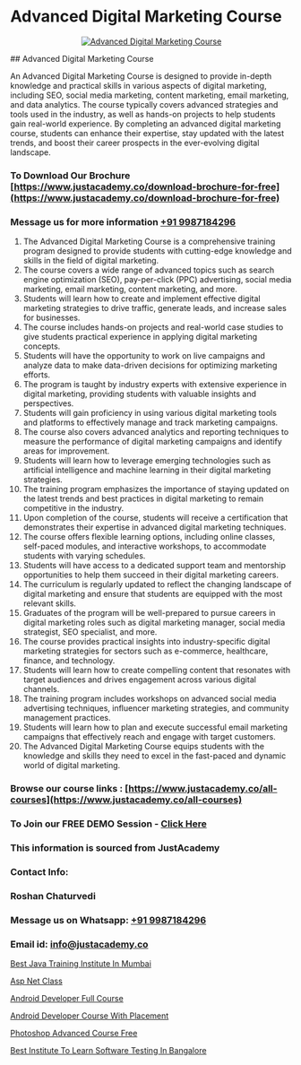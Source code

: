 # Advanced Digital Marketing Course

<p align="center">
  <a href="https://justacademy.co/course-detail/digital-marketing">
    <img src="https://justacademy.co/storage2/course_image/1676636720_course_image.webp" alt="Advanced Digital Marketing Course">
  </a>
</p>
## Advanced Digital Marketing Course

An Advanced Digital Marketing Course is designed to provide in-depth knowledge and practical skills in various aspects of digital marketing, including SEO, social media marketing, content marketing, email marketing, and data analytics. The course typically covers advanced strategies and tools used in the industry, as well as hands-on projects to help students gain real-world experience. By completing an advanced digital marketing course, students can enhance their expertise, stay updated with the latest trends, and boost their career prospects in the ever-evolving digital landscape.
### To Download Our Brochure [https://www.justacademy.co/download-brochure-for-free](https://www.justacademy.co/download-brochure-for-free)
### Message us for more information [+91 9987184296](https://api.whatsapp.com/send?phone=919987184296)
1) The Advanced Digital Marketing Course is a comprehensive training program designed to provide students with cutting-edge knowledge and skills in the field of digital marketing.
2) The course covers a wide range of advanced topics such as search engine optimization (SEO), pay-per-click (PPC) advertising, social media marketing, email marketing, content marketing, and more.
3) Students will learn how to create and implement effective digital marketing strategies to drive traffic, generate leads, and increase sales for businesses.
4) The course includes hands-on projects and real-world case studies to give students practical experience in applying digital marketing concepts.
5) Students will have the opportunity to work on live campaigns and analyze data to make data-driven decisions for optimizing marketing efforts.
6) The program is taught by industry experts with extensive experience in digital marketing, providing students with valuable insights and perspectives.
7) Students will gain proficiency in using various digital marketing tools and platforms to effectively manage and track marketing campaigns.
8) The course also covers advanced analytics and reporting techniques to measure the performance of digital marketing campaigns and identify areas for improvement.
9) Students will learn how to leverage emerging technologies such as artificial intelligence and machine learning in their digital marketing strategies.
10) The training program emphasizes the importance of staying updated on the latest trends and best practices in digital marketing to remain competitive in the industry.
11) Upon completion of the course, students will receive a certification that demonstrates their expertise in advanced digital marketing techniques.
12) The course offers flexible learning options, including online classes, self-paced modules, and interactive workshops, to accommodate students with varying schedules.
13) Students will have access to a dedicated support team and mentorship opportunities to help them succeed in their digital marketing careers.
14) The curriculum is regularly updated to reflect the changing landscape of digital marketing and ensure that students are equipped with the most relevant skills.
15) Graduates of the program will be well-prepared to pursue careers in digital marketing roles such as digital marketing manager, social media strategist, SEO specialist, and more.
16) The course provides practical insights into industry-specific digital marketing strategies for sectors such as e-commerce, healthcare, finance, and technology.
17) Students will learn how to create compelling content that resonates with target audiences and drives engagement across various digital channels.
18) The training program includes workshops on advanced social media advertising techniques, influencer marketing strategies, and community management practices.
19) Students will learn how to plan and execute successful email marketing campaigns that effectively reach and engage with target customers.
20) The Advanced Digital Marketing Course equips students with the knowledge and skills they need to excel in the fast-paced and dynamic world of digital marketing.

### Browse our course links : [https://www.justacademy.co/all-courses](https://www.justacademy.co/all-courses) 
### To Join our FREE DEMO Session - [Click Here](https://www.justacademy.co/register-for-course-demo)


### This information is sourced from JustAcademy
### Contact Info:
### Roshan Chaturvedi
### Message us on Whatsapp: [+91 9987184296](https://api.whatsapp.com/send?phone=919987184296)
### Email id: [info@justacademy.co](mailto:info@justacademy.co)
                
[Best Java Training Institute In Mumbai](https://www.linkedin.com/pulse/best-java-training-institute-mumbai-justacademy-sunnyvale-84dne?trackingId=fnnTgZd%2Ffxo8zO%2BVtFgRLA%3D%3D&lipi=urn%3Ali%3Apage%3Ad_flagship3_company_admin%3B84%2Br3TF5Sai5zePv40hxgg%3D%3D)

[Asp Net Class](https://www.linkedin.com/pulse/asp-net-class-justacademy-bristol-a3zke?trackingId=Wi7xVKbOh%2Fs%2F5RoHSSyX9Q%3D%3D&lipi=urn%3Ali%3Apage%3Ad_flagship3_company_admin%3B9IEH5La1R2e7WwLGeLcpkg%3D%3D)

[Android Developer Full Course](https://medium.com/@mistersumit961/android-developer-full-course-1cdb8467d0a5)

[Android Developer Course With Placement](https://medium.com/@kumarishimmi99/android-developer-course-with-placement-c6594a2e990c)

[Photoshop Advanced Course Free](https://justacademyin.github.io/justacademy/photoshop-advanced-course-free)

[Best Institute To Learn Software Testing In Bangalore](https://justacademyin.github.io/justacademy/best-institute-to-learn-software-testing-in-bangalore)

